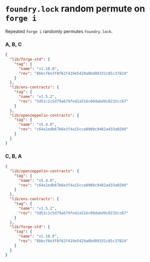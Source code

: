 # `foundry.lock` random permute on `forge i`

Repeated `forge i` randomly permutes `foundry.lock`.

### A, B, C
```json
{
  "lib/forge-std": {
    "tag": {
      "name": "v1.10.0",
      "rev": "8bbcf6e3f8f62f419e5429a0bd89331c85c37824"
    }
  },
  "lib/ens-contracts": {
    "tag": {
      "name": "v1.5.2",
      "rev": "5d51c1c5d79a679fe41a516c60dabd9c0232cc67"
    }
  },
  "lib/openzeppelin-contracts": {
    "tag": {
      "name": "v5.4.0",
      "rev": "c64a1edb67b6e3f4a15cca8909c9482ad33a02b0"
    }
  }
}
```

### C, B, A

```json
{
  "lib/openzeppelin-contracts": {
    "tag": {
      "name": "v5.4.0",
      "rev": "c64a1edb67b6e3f4a15cca8909c9482ad33a02b0"
    }
  },
  "lib/ens-contracts": {
    "tag": {
      "name": "v1.5.2",
      "rev": "5d51c1c5d79a679fe41a516c60dabd9c0232cc67"
    }
  },
  "lib/forge-std": {
    "tag": {
      "name": "v1.10.0",
      "rev": "8bbcf6e3f8f62f419e5429a0bd89331c85c37824"
    }
  }
}
```